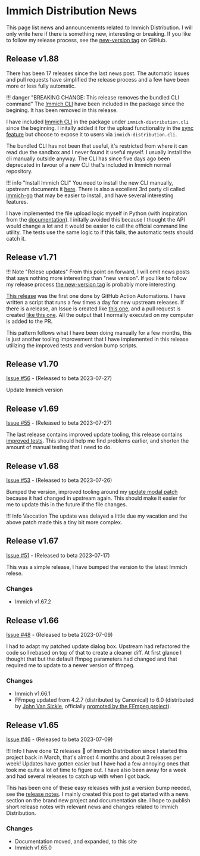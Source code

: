# Immich Distribution News

This page list news and announcements related to Immich Distribution. I will only write here if there is something new, interesting or breaking.
If you like to follow my release process, see the [new-version tag](https://github.com/nsg/immich-distribution/issues?q=is%3Aissue+label%3Anew-version) on GitHub.

## Release v1.88

There has been 17 releases since the last news post. The automatic issues and pull requests have simplified the release process and a few have been more or less fully automatic.

!!! danger "BREAKING CHANGE: This release removes the bundled CLI command"
    The [Immich CLI](https://github.com/immich-app/CLI) have been included in the package since the begining. It has been removed in this release.

I have included [Immich CLI](https://github.com/immich-app/CLI) in the package under `immich-distribution.cli` since the beginning. I initally added it for the upload functionality in the [sync feature](/configuration/sync/) but choose to expose it to users via `immich-distribution.cli`.

The bundled CLI has not been that useful, it's restricted from where it can read due the sandbox and I never found it useful myself. I usually install the cli manually outside anyway. The CLI has since five days ago been deprecated in favour of a new CLI that's included in Immich normal repository.

!!! info "Install Immich CLI"
    You need to install the new CLI manually, upstream documents it [here](https://immich.app/docs/features/command-line-interface). There is also a excellent 3rd party cli called [immich-go](https://github.com/simulot/immich-go) that may be easier to install, and have several interesting features.

I have implemented the file upload logic myself in Python (with inspiration from the [documentation](https://immich.app/docs/guides/python-file-upload)). I initally avoided this because I thought the API would change a lot and it would be easier to call the official command line utility. The tests use the same logic to if this fails, the automatic tests should catch it.

## Release v1.71

!!! Note "Relese updates"
    From this point on forward, I will omit news posts that says nothing more interesting than "new version".
    If you like to follow my release process [the new-version tag](https://github.com/nsg/immich-distribution/issues?q=is%3Aissue+label%3Anew-version+) is probably more interesting.

[This release](https://github.com/nsg/immich-distribution/issues/74) was the first one done by GitHub Action Automations. I have written a script that runs a few times a day for new upstream releases. If there is a release, an Issue is created like [this one](https://github.com/nsg/immich-distribution/issues/74), and a pull request is created [like this one](https://github.com/nsg/immich-distribution/pull/81). All the output that I normally executed on my computer is added to the PR.

This pattern follows what I have been doing manually for a few months, this is just another tooling improvement that I have implemented in this release utilizing the improved tests and version bump scripts.

## Release v1.70

[Issue #56](https://github.com/nsg/immich-distribution/issues/56) - (Released to beta 2023-07-27)

Update Immich version

## Release v1.69

[Issue #55](https://github.com/nsg/immich-distribution/issues/55) - (Released to beta 2023-07-27)

The last release contains improved update tooling, this release contains [improved tests](/build/tests/). This should help me find problems earlier, and shorten the amount of manual testing that I need to do.

## Release v1.68

[Issue #53](https://github.com/nsg/immich-distribution/issues/53) - (Released to beta 2023-07-26)

Bumped the version, improved tooling around my [update modal patch](/build/patches/) because it had changed in upstream again. This should make it easier for me to update this in the future if the file changes.

!!! Info Vaccation
    The update was delayed a little due my vacation and the above patch made this a tiny bit more complex.

## Release v1.67

[Issue #51](https://github.com/nsg/immich-distribution/issues/51) - (Released to beta 2023-07-17)

This was a simple release, I have bumped the version to the latest Immich relese.

### Changes

* Immich v1.67.2

## Release v1.66

[Issue #48](https://github.com/nsg/immich-distribution/issues/48) - (Released to beta 2023-07-09)

I had to adapt my patched update dialog box. Upstream had refactored the code so I rebased on top of that to create a cleaner diff. At first glance I thought that but the default ffmpeg parameters had changed and that required me to update to a newer version of ffmpeg.

### Changes

* Immich v1.66.1
* FFmpeg updated from 4.2.7 (distributed by Canonical) to 6.0 (distributed by [John Van Sickle](https://johnvansickle.com/ffmpeg/), officially [promoted by the FFmpeg project](https://ffmpeg.org/download.html)).

## Release v1.65

[Issue #46](https://github.com/nsg/immich-distribution/issues/46) - (Released to beta 2023-07-09)

!!! Info
    I have done 12 releases :partying_face: of Immich Distribution since I started this project back in March, that's almost 4 months and about 3 releases per week! Updates have gotten easier but I have had a few annoying ones that took me quite a lot of time to figure out. I have also been away for a week and had several releases to catch up with when I got back.

This has been one of these easy releases with just a version bump needed, see the [release notes](https://github.com/immich-app/immich/releases/tag/v1.65.0). I mainly created this post to get started with a news section on the brand new project and documentation site. I hope to publish short release notes with relevant news and changes related to Immich Distribution.

### Changes

* Documentation moved, and expanded, to this site
* Immich v1.65.0
